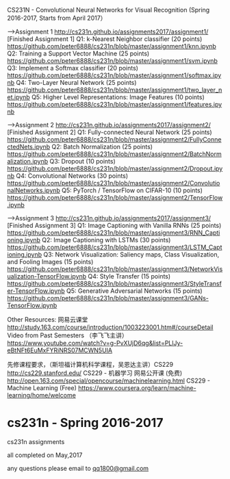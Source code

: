
CS231N - Convolutional Neural Networks for Visual Recognition (Spring 2016-2017, Starts from April 2017）

—>Assignment 1
http://cs231n.github.io/assignments2017/assignment1/
[Finished Assignment 1]
Q1: k-Nearest Neighbor classifier (20 points)  
https://github.com/peter6888/cs231n/blob/master/assignment1/knn.ipynb
Q2: Training a Support Vector Machine (25 points) 
https://github.com/peter6888/cs231n/blob/master/assignment1/svm.ipynb
Q3: Implement a Softmax classifier (20 points)
https://github.com/peter6888/cs231n/blob/master/assignment1/softmax.ipynb
Q4: Two-Layer Neural Network (25 points)
https://github.com/peter6888/cs231n/blob/master/assignment1/two_layer_net.ipynb
Q5: Higher Level Representations: Image Features (10 points)
https://github.com/peter6888/cs231n/blob/master/assignment1/features.ipynb

—>Assignment 2
http://cs231n.github.io/assignments2017/assignment2/
[Finished Assignment 2]
Q1: Fully-connected Neural Network (25 points)
https://github.com/peter6888/cs231n/blob/master/assignment2/FullyConnectedNets.ipynb
Q2: Batch Normalization (25 points)
https://github.com/peter6888/cs231n/blob/master/assignment2/BatchNormalization.ipynb
Q3: Dropout (10 points)
https://github.com/peter6888/cs231n/blob/master/assignment2/Dropout.ipynb
Q4: Convolutional Networks (30 points)
https://github.com/peter6888/cs231n/blob/master/assignment2/ConvolutionalNetworks.ipynb
Q5: PyTorch / TensorFlow on CIFAR-10 (10 points)
https://github.com/peter6888/cs231n/blob/master/assignment2/TensorFlow.ipynb

—>Assignment 3
http://cs231n.github.io/assignments2017/assignment3/
[Finished Assignment 3]
Q1: Image Captioning with Vanilla RNNs (25 points)
https://github.com/peter6888/cs231n/blob/master/assignment3/RNN_Captioning.ipynb
Q2: Image Captioning with LSTMs (30 points)
https://github.com/peter6888/cs231n/blob/master/assignment3/LSTM_Captioning.ipynb
Q3: Network Visualization: Saliency maps, Class Visualization, and Fooling Images (15 points)
https://github.com/peter6888/cs231n/blob/master/assignment3/NetworkVisualization-TensorFlow.ipynb
Q4: Style Transfer (15 points)
https://github.com/peter6888/cs231n/blob/master/assignment3/StyleTransfer-TensorFlow.ipynb
Q5: Generative Adversarial Networks (15 points)
https://github.com/peter6888/cs231n/blob/master/assignment3/GANs-TensorFlow.ipynb
	

Other Resources: 
网易云课堂 http://study.163.com/course/introduction/1003223001.htm#/courseDetail 
Video from Past Semesters （李飞飞主讲）
https://www.youtube.com/watch?v=g-PvXUjD6qg&list=PLlJy-eBtNFt6EuMxFYRiNRS07MCWN5UIA

先修课程要求，（斯坦福计算机科学课程，吴恩达主讲）CS229 http://cs229.stanford.edu/
CS229 - 机器学习
网易公开课 (免费)
http://open.163.com/special/opencourse/machinelearning.html
CS229 - Machine Learning (Free)
https://www.coursera.org/learn/machine-learning/home/welcome


# cs231n - Spring 2016-2017
cs231n assignments

all completed on May,2017

any questions please email to qq1800@gmail.com
